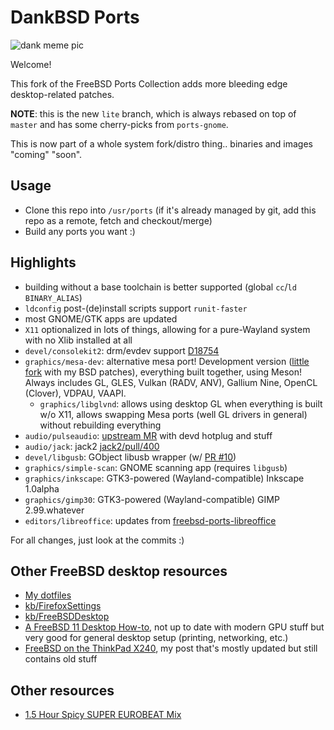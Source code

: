 # DankBSD Ports

![dank meme pic](https://unrelentingtech.s3.dualstack.eu-west-1.amazonaws.com/dankbsd.jpg?1)

Welcome!

This fork of the FreeBSD Ports Collection adds more bleeding edge desktop-related patches.

**NOTE**: this is the new `lite` branch, which is always rebased on top of `master` and has some cherry-picks from `ports-gnome`.

This is now part of a whole system fork/distro thing.. binaries and images "coming" "soon".

## Usage

- Clone this repo into `/usr/ports` (if it's already managed by git, add this repo as a remote, fetch and checkout/merge)
- Build any ports you want :)

## Highlights

- building without a base toolchain is better supported (global `cc`/`ld` `BINARY_ALIAS`)
- `ldconfig` post-(de)install scripts support `runit-faster`
- most GNOME/GTK apps are updated
- `X11` optionalized in lots of things, allowing for a pure-Wayland system with no Xlib installed at all
- `devel/consolekit2`: drm/evdev support [D18754](https://reviews.freebsd.org/D18754)
- `graphics/mesa-dev`: alternative mesa port! Development version ([little fork](https://github.com/myfreeweb/mesa) with my BSD patches), everything built together, using Meson! Always includes GL, GLES, Vulkan (RADV, ANV), Gallium Nine, OpenCL (Clover), VDPAU, VAAPI.
	- `graphics/libglvnd`: allows using desktop GL when everything is built w/o X11, allows swapping Mesa ports (well GL drivers in general) without rebuilding everything
- `audio/pulseaudio`: [upstream MR](https://gitlab.freedesktop.org/pulseaudio/pulseaudio/-/merge_requests/277) with devd hotplug and stuff
- `audio/jack`: jack2 [jack2/pull/400](https://github.com/jackaudio/jack2/pull/400)
- `devel/libgusb`: GObject libusb wrapper (w/ [PR #10](https://github.com/hughsie/libgusb/pull/10))
- `graphics/simple-scan`: GNOME scanning app (requires `libgusb`)
- `graphics/inkscape`: GTK3-powered (Wayland-compatible) Inkscape 1.0alpha
- `graphics/gimp30`: GTK3-powered (Wayland-compatible) GIMP 2.99.whatever
- `editors/libreoffice`: updates from [freebsd-ports-libreoffice](https://github.com/lwhsu/freebsd-ports-libreoffice)

For all changes, just look at the commits :)

## Other FreeBSD desktop resources

- [My dotfiles](https://github.com/myfreeweb/dotfiles)
- [kb/FirefoxSettings](https://unrelenting.technology/kb/FirefoxSettings)
- [kb/FreeBSDDesktop](https://unrelenting.technology/kb/FreeBSDDesktop)
- [A FreeBSD 11 Desktop How-to](https://cooltrainer.org/a-freebsd-desktop-howto/), not up to date with modern GPU stuff but very good for general desktop setup (printing, networking, etc.)
- [FreeBSD on the ThinkPad X240](https://unrelenting.technology/articles/freebsd-on-the-thinkpad-x240), my post that's mostly updated but still contains old stuff

## Other resources

- [1.5 Hour Spicy SUPER EUROBEAT Mix](https://www.youtube.com/watch?v=6ftCIfHwqtg)
